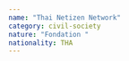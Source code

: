 ```yaml
---
name: "Thai Netizen Network"
category: civil-society
nature: "Fondation "
nationality: THA
---
```

    
